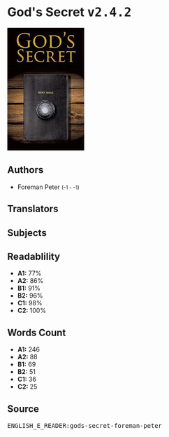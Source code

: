 # God's Secret <kbd>v2.4.2</kbd>

![](./cover.medium.jpg "")

## Authors


 - Foreman Peter <small>(-1 - -1)</small>

## Translators



## Subjects



## Readablility


 - **A1:** 77%
 - **A2:** 86%
 - **B1:** 91%
 - **B2:** 96%
 - **C1:** 98%
 - **C2:** 100%

## Words Count


 - **A1:** 246
 - **A2:** 88
 - **B1:** 69
 - **B2:** 51
 - **C1:** 36
 - **C2:** 25

## Source


<kbd>ENGLISH_E_READER:gods-secret-foreman-peter</kbd>
